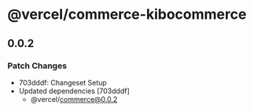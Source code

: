 # @vercel/commerce-kibocommerce

## 0.0.2

### Patch Changes

- 703dddf: Changeset Setup
- Updated dependencies [703dddf]
  - @vercel/commerce@0.0.2

